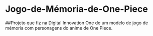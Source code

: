 # Jogo-de-Mémoria-de-One-Piece
##Projeto que fiz na Digital Innovation One de um modelo de jogo de mémoria com personagens do anime de One Piece.
